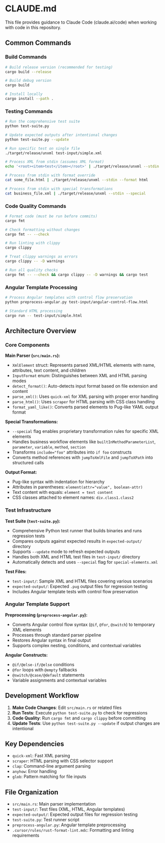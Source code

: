 # CLAUDE.md

This file provides guidance to Claude Code (claude.ai/code) when working with code in this repository.

## Common Commands

### Build Commands
```bash
# Build release version (recommended for testing)
cargo build --release

# Build debug version
cargo build

# Install locally
cargo install --path .
```

### Testing Commands
```bash
# Run the comprehensive test suite
python test-suite.py

# Update expected outputs after intentional changes
python test-suite.py --update

# Run specific test on single file
./target/release/unxml test-input/simple.xml

# Process XML from stdin (assumes XML format)
echo '<root><item>test</item></root>' | ./target/release/unxml --stdin

# Process from stdin with format override
cat some_file.html | ./target/release/unxml --stdin --format html

# Process from stdin with special transformations
cat business_file.xml | ./target/release/unxml --stdin --special
```

### Code Quality Commands
```bash
# Format code (must be run before commits)
cargo fmt

# Check formatting without changes
cargo fmt -- --check

# Run linting with clippy
cargo clippy

# Treat clippy warnings as errors
cargo clippy -- -D warnings

# Run all quality checks
cargo fmt -- --check && cargo clippy -- -D warnings && cargo test
```

### Angular Template Processing
```bash
# Process Angular templates with control flow preservation
python preprocess-angular.py test-input/angular-control-flow.html

# Standard HTML processing
cargo run -- test-input/simple.html
```

## Architecture Overview

### Core Components

**Main Parser (`src/main.rs`):**
- `XmlElement` struct: Represents parsed XML/HTML elements with name, attributes, text content, and children
- `InputFormat` enum: Distinguishes between XML and HTML parsing modes
- `detect_format()`: Auto-detects input format based on file extension and content
- `parse_xml()`: Uses `quick-xml` for XML parsing with proper error handling
- `parse_html()`: Uses `scraper` for HTML parsing with CSS class handling
- `format_yaml_like()`: Converts parsed elements to Pug-like YAML output format

**Special Transformations:**
- `--special` flag enables proprietary transformation rules for specific XML elements
- Handles business workflow elements like `builtInMethodParameterList`, `parameter`, `variable`, `method`, `section`
- Transforms `include="foo"` attributes into `if foo` constructs
- Converts method references with `jumpToXmlFile` and `jumpToXPath` into structured calls

**Output Format:**
- Pug-like syntax with indentation for hierarchy
- Attributes in parentheses: `element(attr="value", boolean-attr)`
- Text content with equals: `element = text content`
- CSS classes attached to element names: `div.class1.class2`

### Test Infrastructure

**Test Suite (`test-suite.py`):**
- Comprehensive Python test runner that builds binaries and runs regression tests
- Compares outputs against expected results in `expected-output/` directory
- Supports `--update` mode to refresh expected outputs
- Handles both XML and HTML test files in `test-input/` directory
- Automatically detects and uses `--special` flag for `special-elements.xml`

**Test Files:**
- `test-input/`: Sample XML and HTML files covering various scenarios
- `expected-output/`: Expected `.pug` output files for regression testing
- Includes Angular template tests with control flow preservation

### Angular Template Support

**Preprocessing (`preprocess-angular.py`):**
- Converts Angular control flow syntax (`@if`, `@for`, `@switch`) to temporary XML elements
- Processes through standard parser pipeline
- Restores Angular syntax in final output
- Supports complex nesting, conditions, and contextual variables

**Angular Constructs:**
- `@if/@else-if/@else` conditions
- `@for` loops with `@empty` fallbacks
- `@switch/@case/@default` statements
- Variable assignments and contextual variables

## Development Workflow

1. **Make Code Changes**: Edit `src/main.rs` or related files
2. **Run Tests**: Execute `python test-suite.py` to check for regressions
3. **Code Quality**: Run `cargo fmt` and `cargo clippy` before committing
4. **Update Tests**: Use `python test-suite.py --update` if output changes are intentional

## Key Dependencies

- `quick-xml`: Fast XML parsing
- `scraper`: HTML parsing with CSS selector support
- `clap`: Command-line argument parsing
- `anyhow`: Error handling
- `glob`: Pattern matching for file inputs

## File Organization

- `src/main.rs`: Main parser implementation
- `test-input/`: Test files (XML, HTML, Angular templates)
- `expected-output/`: Expected output files for regression testing
- `test-suite.py`: Test runner script
- `preprocess-angular.py`: Angular template preprocessing
- `.cursor/rules/rust-format-lint.mdc`: Formatting and linting requirements